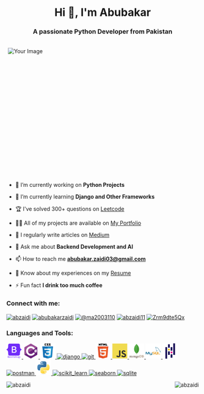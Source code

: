 <h1 align="center">Hi 👋, I'm Abubakar</h1>
<h3 align="center">A passionate Python Developer from Pakistan</h3>

<br>
<img align="right" src="https://w7.pngwing.com/pngs/101/660/png-transparent-computer-icons-html-web-design-web-development-web-design-angle-web-design-text.png" alt="Your Image" width="500" height="350"/>

- 🔭 I’m currently working on **Python Projects**

- 🌱 I’m currently learning **Django and Other Frameworks**

- 🏆 I've solved 300+ questions on [Leetcode](https://leetcode.com/u/abzaidi11/)

- 👨‍💻 All of my projects are available on [My Portfolio](https://abzaidi.github.io/)

- 📝 I regularly write articles on [Medium](https://medium.com/@ma2003110)

- 💬 Ask me about **Backend Development and AI**

- 📫 How to reach me **abubakar.zaidi03@gmail.com**

- 📄 Know about my experiences on my [Resume](https://drive.google.com/file/d/1KWwU-qBEiABephd69buYcUaTCOECdsqf/view?usp=sharing)

- ⚡ Fun fact **I drink too much coffee**

<h3 align="left">Connect with me:</h3>
<p align="left">
<a href="https://dev.to/abzaidi" target="blank"><img align="center" src="https://raw.githubusercontent.com/rahuldkjain/github-profile-readme-generator/master/src/images/icons/Social/devto.svg" alt="abzaidi" height="30" width="40" /></a>
<a href="https://linkedin.com/in/abubakarzaidi" target="blank"><img align="center" src="https://raw.githubusercontent.com/rahuldkjain/github-profile-readme-generator/master/src/images/icons/Social/linked-in-alt.svg" alt="abubakarzaidi" height="30" width="40" /></a>
<a href="https://medium.com/@ma2003110" target="blank"><img align="center" src="https://raw.githubusercontent.com/rahuldkjain/github-profile-readme-generator/master/src/images/icons/Social/medium.svg" alt="@ma2003110" height="30" width="40" /></a>
<a href="https://www.leetcode.com/abzaidi11" target="blank"><img align="center" src="https://raw.githubusercontent.com/rahuldkjain/github-profile-readme-generator/master/src/images/icons/Social/leet-code.svg" alt="abzaidi11" height="30" width="40" /></a>
<a href="https://discord.gg/Zrm9dte5Qx" target="blank"><img align="center" src="https://raw.githubusercontent.com/rahuldkjain/github-profile-readme-generator/master/src/images/icons/Social/discord.svg" alt="Zrm9dte5Qx" height="30" width="40" /></a>
</p>

<h3 align="left">Languages and Tools:</h3>
<p align="left"> <a href="https://getbootstrap.com" target="_blank" rel="noreferrer"> <img src="https://raw.githubusercontent.com/devicons/devicon/master/icons/bootstrap/bootstrap-plain-wordmark.svg" alt="bootstrap" width="40" height="40"/> </a> <a href="https://www.w3schools.com/cs/" target="_blank" rel="noreferrer"> <img src="https://raw.githubusercontent.com/devicons/devicon/master/icons/csharp/csharp-original.svg" alt="csharp" width="40" height="40"/> </a> <a href="https://www.w3schools.com/css/" target="_blank" rel="noreferrer"> <img src="https://raw.githubusercontent.com/devicons/devicon/master/icons/css3/css3-original-wordmark.svg" alt="css3" width="40" height="40"/> </a> <a href="https://www.djangoproject.com/" target="_blank" rel="noreferrer"> <img src="https://cdn.worldvectorlogo.com/logos/django.svg" alt="django" width="40" height="40"/> </a> <a href="https://git-scm.com/" target="_blank" rel="noreferrer"> <img src="https://www.vectorlogo.zone/logos/git-scm/git-scm-icon.svg" alt="git" width="40" height="40"/> </a> <a href="https://www.w3.org/html/" target="_blank" rel="noreferrer"> <img src="https://raw.githubusercontent.com/devicons/devicon/master/icons/html5/html5-original-wordmark.svg" alt="html5" width="40" height="40"/> </a> <a href="https://developer.mozilla.org/en-US/docs/Web/JavaScript" target="_blank" rel="noreferrer"> <img src="https://raw.githubusercontent.com/devicons/devicon/master/icons/javascript/javascript-original.svg" alt="javascript" width="40" height="40"/> </a> <a href="https://www.mongodb.com/" target="_blank" rel="noreferrer"> <img src="https://raw.githubusercontent.com/devicons/devicon/master/icons/mongodb/mongodb-original-wordmark.svg" alt="mongodb" width="40" height="40"/> </a> <a href="https://www.mysql.com/" target="_blank" rel="noreferrer"> <img src="https://raw.githubusercontent.com/devicons/devicon/master/icons/mysql/mysql-original-wordmark.svg" alt="mysql" width="40" height="40"/> </a> <a href="https://pandas.pydata.org/" target="_blank" rel="noreferrer"> <img src="https://raw.githubusercontent.com/devicons/devicon/2ae2a900d2f041da66e950e4d48052658d850630/icons/pandas/pandas-original.svg" alt="pandas" width="40" height="40"/> <a href="https://postman.com" target="_blank" rel="noreferrer"> <img src="https://www.vectorlogo.zone/logos/getpostman/getpostman-icon.svg" alt="postman" width="40" height="40"/> </a> <a href="https://www.python.org" target="_blank" rel="noreferrer"> <img src="https://raw.githubusercontent.com/devicons/devicon/master/icons/python/python-original.svg" alt="python" width="40" height="40"/> </a> <a href="https://scikit-learn.org/" target="_blank" rel="noreferrer"> <img src="https://upload.wikimedia.org/wikipedia/commons/0/05/Scikit_learn_logo_small.svg" alt="scikit_learn" width="40" height="40"/> </a> <a href="https://seaborn.pydata.org/" target="_blank" rel="noreferrer"> <img src="https://seaborn.pydata.org/_images/logo-mark-lightbg.svg" alt="seaborn" width="40" height="40"/> </a> <a href="https://www.sqlite.org/" target="_blank" rel="noreferrer"> <img src="https://www.vectorlogo.zone/logos/sqlite/sqlite-icon.svg" alt="sqlite" width="40" height="40"/> </a> </p>

<p><img align="right" src="https://github-readme-streak-stats.herokuapp.com/?user=abzaidi&" alt="abzaidi" /></p>
<p><img src="https://github-readme-stats.vercel.app/api/top-langs?username=abzaidi&show_icons=true&locale=en&layout=compact" alt="abzaidi" /></p>


